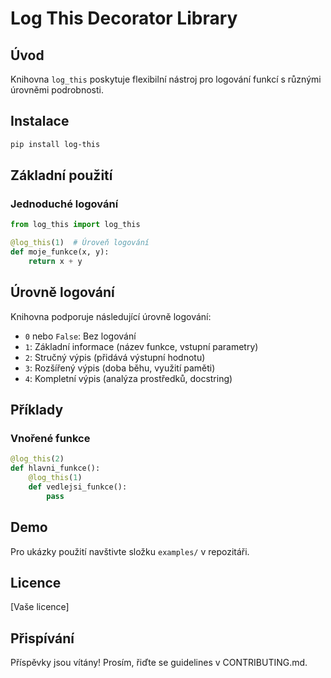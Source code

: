 # Log This Decorator Library

## Úvod

Knihovna `log_this` poskytuje flexibilní nástroj pro logování funkcí s různými úrovněmi podrobnosti.

## Instalace

```bash
pip install log-this
```

## Základní použití

### Jednoduché logování

```python
from log_this import log_this

@log_this(1)  # Úroveň logování
def moje_funkce(x, y):
    return x + y
```

## Úrovně logování

Knihovna podporuje následující úrovně logování:

- `0` nebo `False`: Bez logování
- `1`: Základní informace (název funkce, vstupní parametry)
- `2`: Stručný výpis (přidává výstupní hodnotu)
- `3`: Rozšířený výpis (doba běhu, využití paměti)
- `4`: Kompletní výpis (analýza prostředků, docstring)

## Příklady

### Vnořené funkce

```python
@log_this(2)
def hlavni_funkce():
    @log_this(1)
    def vedlejsi_funkce():
        pass
```

## Demo

Pro ukázky použití navštivte složku `examples/` v repozitáři.

## Licence

[Vaše licence]

## Přispívání

Příspěvky jsou vítány! Prosím, řiďte se guidelines v CONTRIBUTING.md.